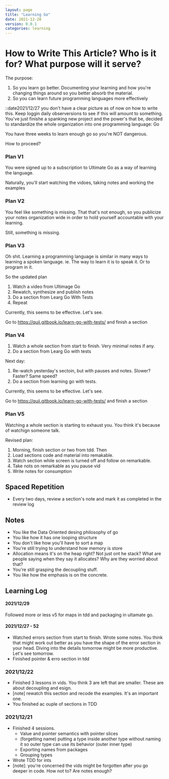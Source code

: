 ```yaml
---
layout: page
title: "Learning Go"
date: 2021-12-20
version: 0.0.1
categories: learning
---
```


# How to Write This Article? Who is it for? What purpose will it serve?

The purpose:

1. So you learn go better. Documenting your learning and how you're changing things around so you better absorb the material.
2. So you can learn future programming languages more effectively

::date2021/12/27 you don't have a clear picture as of now on how to write this. Keep loggin daily observersions to see if this will amount to something.
You've just finishe a spanking new project and the power's that be, decided to standardize
the whole organization into one programming language: Go

You have three weeks to learn enough go so you're NOT dangerous.

How to proceed?

### Plan V1

You were signed up to a subscription to Ultimate Go as a way of learning the language.

Naturally, you'll start watching the vidoes, taking notes and working the examples

### Plan V2

You feel like something is missing. That that's not enough, so you publicize your notes
organization wide in order to hold yourself accountable with your learning.

Still, something is missing.

### Plan V3

Oh shit. Learning a programming language is similar in many ways to learning a spoken language. ie. The way to
learn it is to speak it. Or to program in it.

So the updated plan

1. Watch a video from Ultimage Go
2. Rewatch, synthesize and publish notes
3. Do a section from Learg Go With Tests
4. Repeat

Currently, this seems to be effective. Let's see.

Go to https://quii.gitbook.io/learn-go-with-tests/ and finish a section

### Plan V4

1. Watch a whole section from start to finish. Very minimal notes if any.
2. Do a section from Learg Go with tests

Next day:

1. Re-watch yesterday's sectoin, but with pauses and notes. Slower? Faster? Same speed?
2. Do a section from learning go with tests.

Currently, this seems to be effective. Let's see.

Go to https://quii.gitbook.io/learn-go-with-tests/ and finish a section

### Plan V5

Watching a whole section is starting to exhaust you. You think it's because of watchign someone talk.

Revised plan:

1. Morning, finish section or two from tdd. Then
1. Load sections code and material into remakable.
1. Watch section while screen is turned off and follow on remarkable.
1. Take nots on remarkable as you pause vid
1. Write notes for consumption

## Spaced Repetition

- Every two days, review a section's note and mark it as completed in the review log

## Notes

- You like the Data Oriented desing philosophy of go
- You like how it has one looping structure
- You don't like how you'll have to sort a map
- You're still trying to understand how memory is store
- Allocation means it's on the heap right? Not just ont he stack? What are people saying when they say it allocates? Why are they worried about that?
- You're still grasping the decoupling stuff.
- You like how the emphasis is on the concrete.

## Learning Log

#### 2021/12/29

Followed more or less v5 for maps in tdd and packaging in ultamate go.

#### 2021/12/27 - 52

- Watched errors section from start to finish. Wrote some notes. You think that might work out better as you have the shape of the error section in your head. Diving into the details tomorrow might be more productive. Let's see tomorrow.
- Finished pointer & erro section in tdd

### 2021/12/22

- Finished 3 lessons in vids. You think 3 are left that are smaller. These are about decoupling and esign.
- [note] rewatch this section and recode the examples. It's an important one.
- You finished ac ouple of sections in TDD

### 2021/12/21

- Finished 4 sessions.
  - Value and pointer semantics with pointer slices
  - (forgetting name) putting a type inside another type without naming it so outer type can use its behavior (outer inner type)
  - Exporting names from packages
  - Grouping types
- Wrote TDD for ints
- [note]: you're concerned the vids might be forgotten after you go deeper in code. How not to? Are notes enough?

